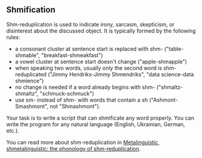 ## Shmification

Shm-reduplication is used to indicate irony, sarcasm, skepticism, or disinterest about the discussed object. It is typically formed by the following rules:
- a consonant cluster at sentence start is replaced with shm- ("table-shmable", "breakfast-shmeakfast")
- a vowel cluster at sentence start doesn't change ("apple-shmapple")
- when speaking two words, usually only the second word is shm-reduplicated ("Jimmy Hendriks-Jimmy Shmendriks", "data science-data shmience")
- no change is needed if a word already begins with shm- ("shmaltz-shmaltz", "schmuck-schmuck")
- use sm- instead of shm- with words that contain a sh ("Ashmont-Smashmont", not "Shmashmont").

Your task is to write a script that can shmificate any word properly. You can write the program for any natural language (English, Ukrainian, German, etc.).

You can read more about shm-reduplication in [Metalinguistic, shmetalinguistic: the phonology of shm-reduplication](https://www.academia.edu/209796/Metalinguistic_shmetalinguistic_The_phonology_of_shm-reduplication).
